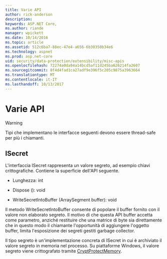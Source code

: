 ```yaml
---
title: Varie API
author: rick-anderson
description: 
keywords: ASP.NET Core,
ms.author: riande
manager: wpickett
ms.date: 10/14/2016
ms.topic: article
ms.assetid: 512c6ba7-88ec-47e4-a656-6b30350b34e6
ms.technology: aspnet
ms.prod: asp.net-core
uid: security/data-protection/extensibility/misc-apis
ms.openlocfilehash: 72274a0da94a14bcd5af11d245ba626214fa2607
ms.sourcegitcommit: 8f4d4fad1ca27adf9e396f5c205c9875a3963664
ms.translationtype: MT
ms.contentlocale: it-IT
ms.lasthandoff: 10/13/2017
---
```

# <a name="miscellaneous-apis"></a>Varie API

<a name="data-protection-extensibility-mics-apis"></a>

>[!WARNING]
> Tipi che implementano le interfacce seguenti devono essere thread-safe per più i chiamanti.

## <a name="isecret"></a>ISecret

L'interfaccia ISecret rappresenta un valore segreto, ad esempio chiavi crittografiche. Contiene la superficie dell'API seguente.

* Lunghezza: int

* Dispose (): void

* WriteSecretIntoBuffer (ArraySegment<byte> buffer): void

Il metodo WriteSecretIntoBuffer consente di popolare il buffer fornito con il valore non elaborato segreto. Il motivo di che questa API buffer accetta come parametro, anziché restituire che una matrice di byte sia direttamente che in questo modo il chiamante l'opportunità di aggiungere l'oggetto buffer, limita l'esposizione dei segreti gestiti garbage collector.

Il tipo segreto è un'implementazione concreta di ISecret in cui è archiviato il valore segreto in memoria nel processo. Su piattaforme Windows, il valore segreto viene crittografato tramite [CryptProtectMemory](https://msdn.microsoft.com/library/windows/desktop/aa380262(v=vs.85).aspx).
